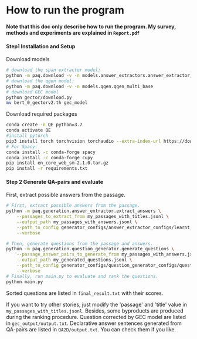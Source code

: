# How to run the program

**Note that this doc only describe how to run the program. My survey, methods and experiments are explained in `Report.pdf`**



#### Step1 Installation and Setup

Download models

```bash
# download the span extractor model:
python -m paq.download -v -n models.answer_extractors.answer_extractor_nq_base
# download the qgen model:
python -m paq.download -v -n models.qgen.qgen_multi_base
# download GEC model
python gector/download.py
mv bert_0_gectorv2.th gec_model
```

Download required packages

```bash
conda create -n QE python=3.7
conda activate QE
#install pytorch 
pip3 install torch torchvision torchaudio --extra-index-url https://download.pytorch.org/whl/cu113
# For Spacy:
conda install -c conda-forge spacy
conda install -c conda-forge cupy
pip install en_core_web_sm-2.1.0.tar.gz
pip install -r requirements.txt
```



#### Step 2 Generate QA-pairs and evaluate

First, extract possible answers from the passage.

```bash
# First, extract possible answers from the passage.
python -m paq.generation.answer_extractor.extract_answers \
    --passages_to_extract_from my_passages_with_titles.jsonl \
    --output_path my_passages_with_answers.jsonl \
    --path_to_config generator_configs/answer_extractor_configs/learnt_answer_extractor_config.json \
    --verbose

# Then, generate questions from the passage and answers.
python -m paq.generation.question_generator.generate_questions \
    --passage_answer_pairs_to_generate_from my_passages_with_answers.jsonl \
    --output_path my_generated_questions.jsonl \
    --path_to_config generator_configs/question_generator_configs/question_generation_config.json \
    --verbose
# Finally, run main.py to evaluate and rank the questions.
python main.py
```

Sorted questions are listed in `final_result.txt` with their scores.



If you want to try other stories, just modify the 'passage' and 'title' value in `my_passages_with_titles.jsonl`. Besides, some byproducts are produced during the ranking procedure. Question corrected by GEC model are listed in `gec_output/output.txt`. Declarative answer sentences generated from QA-pairs are listed in `QA2D/output.txt`. You can check them if you like.